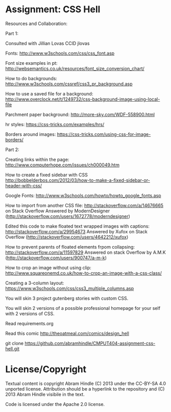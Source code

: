 Assignment: CSS Hell
====================

Resources and Collaboration:

Part 1:

Consulted with Jillian Lovas CCID jlovas 

Fonts:
http://www.w3schools.com/css/css_font.asp

Font size examples in pt:
http://websemantics.co.uk/resources/font_size_conversion_chart/

How to do backgrounds:
http://www.w3schools.com/cssref/css3_pr_background.asp

How to use a saved file for a background:
http://www.overclock.net/t/1249732/css-background-image-using-local-file

Parchment paper background:
http://more-sky.com/WDF-558900.html

hr styles:
https://css-tricks.com/examples/hrs/

Borders around images:
https://css-tricks.com/using-css-for-image-borders/

Part 2:

Creating links within the page:
http://www.computerhope.com/issues/ch000049.htm

How to create a fixed sidebar with CSS
http://bobbelderbos.com/2012/03/how-to-make-a-fixed-sidebar-or-header-with-css/

Google Fonts:
http://www.w3schools.com/howto/howto_google_fonts.asp

How to import from another CSS file:
http://stackoverflow.com/a/14676665
on Stack Overflow Answered by ModernDesigner (http://stackoverflow.com/users/1672778/moderndesigner)

Edited this code to make floated text wrapped images with captions:
http://stackoverflow.com/a/29954673
Answered by Xufox on Stack Overflow (http://stackoverflow.com/users/4642212/xufox)

How to prevent parents of floated elements frpom collapsing:
http://stackoverflow.com/a/11597829
Answered on stack Overflow by A.M.K (http://stackoverflow.com/users/900747/a-m-k)

How to crop an image without using clip:
http://www.squareonemd.co.uk/how-to-crop-an-image-with-a-css-class/

Creating a 3-column layout:
https://www.w3schools.com/css/css3_multiple_columns.asp



You will skin 3 project gutenberg stories with custom CSS.

You will skin 2 versions of a possible professional homepage for your
self with 2 versions of CSS.

Read requirements.org

Read this comic http://theoatmeal.com/comics/design_hell

git clone https://github.com/abramhindle/CMPUT404-assignment-css-hell.git


License/Copyright
=================

Textual content is copyright Abram Hindle (C) 2013 under the CC-BY-SA
4.0 unported license. Attribution should be a hyperlink to the
repository and (C) 2013 Abram Hindle visibile in the text.

Code is licensed under the Apache 2.0 license.


